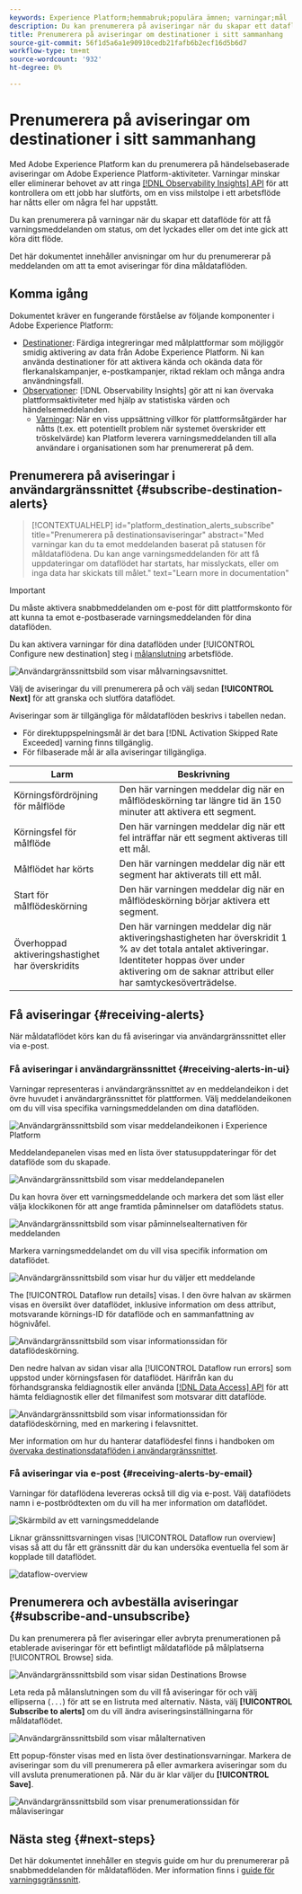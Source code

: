 ```yaml
---
keywords: Experience Platform;hemmabruk;populära ämnen; varningar;mål
description: Du kan prenumerera på aviseringar när du skapar ett dataflöde för att få varningsmeddelanden om status, lyckade eller misslyckade flödeskörningar.
title: Prenumerera på aviseringar om destinationer i sitt sammanhang
source-git-commit: 56f1d5a6a1e90910cedb21fafb6b2ecf16d5b6d7
workflow-type: tm+mt
source-wordcount: '932'
ht-degree: 0%

---
```


# Prenumerera på aviseringar om destinationer i sitt sammanhang

Med Adobe Experience Platform kan du prenumerera på händelsebaserade aviseringar om Adobe Experience Platform-aktiviteter. Varningar minskar eller eliminerar behovet av att ringa [[!DNL Observability Insights] API](../../observability/api/overview.md) för att kontrollera om ett jobb har slutförts, om en viss milstolpe i ett arbetsflöde har nåtts eller om några fel har uppstått.

Du kan prenumerera på varningar när du skapar ett dataflöde för att få varningsmeddelanden om status, om det lyckades eller om det inte gick att köra ditt flöde.

Det här dokumentet innehåller anvisningar om hur du prenumererar på meddelanden om att ta emot aviseringar för dina måldataflöden.

## Komma igång

Dokumentet kräver en fungerande förståelse av följande komponenter i Adobe Experience Platform:

* [Destinationer](../home.md): Färdiga integreringar med målplattformar som möjliggör smidig aktivering av data från Adobe Experience Platform. Ni kan använda destinationer för att aktivera kända och okända data för flerkanalskampanjer, e-postkampanjer, riktad reklam och många andra användningsfall.
* [Observationer](../../observability/home.md): [!DNL Observability Insights] gör att ni kan övervaka plattformsaktiviteter med hjälp av statistiska värden och händelsemeddelanden.
   * [Varningar](../../observability/alerts/overview.md): När en viss uppsättning villkor för plattformsåtgärder har nåtts (t.ex. ett potentiellt problem när systemet överskrider ett tröskelvärde) kan Platform leverera varningsmeddelanden till alla användare i organisationen som har prenumererat på dem.

## Prenumerera på aviseringar i användargränssnittet {#subscribe-destination-alerts}

>[!CONTEXTUALHELP]
>id="platform_destination_alerts_subscribe"
>title="Prenumerera på destinationsaviseringar"
>abstract="Med varningar kan du ta emot meddelanden baserat på statusen för måldataflödena. Du kan ange varningsmeddelanden för att få uppdateringar om dataflödet har startats, har misslyckats, eller om inga data har skickats till målet."
>text="Learn more in documentation"

>[!IMPORTANT]
>
>Du måste aktivera snabbmeddelanden om e-post för ditt plattformskonto för att kunna ta emot e-postbaserade varningsmeddelanden för dina dataflöden.

Du kan aktivera varningar för dina dataflöden under [!UICONTROL Configure new destination] steg i [målanslutning](connect-destination.md) arbetsflöde.

![Användargränssnittsbild som visar målvarningsavsnittet.](../assets/ui/alerts/destination-alerts.png)

Välj de aviseringar du vill prenumerera på och välj sedan **[!UICONTROL Next]** för att granska och slutföra dataflödet.

Aviseringar som är tillgängliga för måldataflöden beskrivs i tabellen nedan.

* För direktuppspelningsmål är det bara [!DNL Activation Skipped Rate Exceeded] varning finns tillgänglig.
* För filbaserade mål är alla aviseringar tillgängliga.

| Larm | Beskrivning |
| --- | --- |
| Körningsfördröjning för målflöde | Den här varningen meddelar dig när en målflödeskörning tar längre tid än 150 minuter att aktivera ett segment. |
| Körningsfel för målflöde | Den här varningen meddelar dig när ett fel inträffar när ett segment aktiveras till ett mål. |
| Målflödet har körts | Den här varningen meddelar dig när ett segment har aktiverats till ett mål. |
| Start för målflödeskörning | Den här varningen meddelar dig när en målflödeskörning börjar aktivera ett segment. |
| Överhoppad aktiveringshastighet har överskridits | Den här varningen meddelar dig när aktiveringshastigheten har överskridit 1 % av det totala antalet aktiveringar. Identiteter hoppas över under aktivering om de saknar attribut eller har samtyckesöverträdelse. |

## Få aviseringar {#receiving-alerts}

När måldataflödet körs kan du få aviseringar via användargränssnittet eller via e-post.

### Få aviseringar i användargränssnittet {#receiving-alerts-in-ui}

Varningar representeras i användargränssnittet av en meddelandeikon i det övre huvudet i användargränssnittet för plattformen. Välj meddelandeikonen om du vill visa specifika varningsmeddelanden om dina dataflöden.

![Användargränssnittsbild som visar meddelandeikonen i Experience Platform](../assets/ui/alerts/notification.png)

Meddelandepanelen visas med en lista över statusuppdateringar för det dataflöde som du skapade.

![Användargränssnittsbild som visar meddelandepanelen](../assets/ui/alerts/alert-window.png)

Du kan hovra över ett varningsmeddelande och markera det som läst eller välja klockikonen för att ange framtida påminnelser om dataflödets status.

![Användargränssnittsbild som visar påminnelsealternativen för meddelanden](../assets/ui/alerts/remind-me.png)

Markera varningsmeddelandet om du vill visa specifik information om dataflödet.

![Användargränssnittsbild som visar hur du väljer ett meddelande](../assets/ui/alerts/select-alert-message.png)

The [!UICONTROL Dataflow run details] visas. I den övre halvan av skärmen visas en översikt över dataflödet, inklusive information om dess attribut, motsvarande körnings-ID för dataflöde och en sammanfattning av högnivåfel.

![Användargränssnittsbild som visar informationssidan för dataflödeskörning.](../assets/ui/alerts/dataflow-overview.png)

Den nedre halvan av sidan visar alla [!UICONTROL Dataflow run errors] som uppstod under körningsfasen för dataflödet. Härifrån kan du förhandsgranska feldiagnostik eller använda [[!DNL Data Access] API](https://www.adobe.io/experience-platform-apis/references/data-access/) för att hämta feldiagnostik eller det filmanifest som motsvarar ditt dataflöde.

![Användargränssnittsbild som visar informationssidan för dataflödeskörning, med en markering i felavsnittet.](../assets/ui/alerts/dataflow-run-error.png)

Mer information om hur du hanterar dataflödesfel finns i handboken om [övervaka destinationsdataflöden i användargränssnittet](../../dataflows/ui/monitor-destinations.md).

### Få aviseringar via e-post {#receiving-alerts-by-email}

Varningar för dataflödena levereras också till dig via e-post. Välj dataflödets namn i e-postbrödtexten om du vill ha mer information om dataflödet.

![Skärmbild av ett varningsmeddelande](../assets/ui/alerts/email.png)

Liknar gränssnittsvarningen visas [!UICONTROL Dataflow run overview] visas så att du får ett gränssnitt där du kan undersöka eventuella fel som är kopplade till dataflödet.

![dataflow-overview](../assets/ui/alerts/dataflow-overview.png)

## Prenumerera och avbeställa aviseringar {#subscribe-and-unsubscribe}

Du kan prenumerera på fler aviseringar eller avbryta prenumerationen på etablerade aviseringar för ett befintligt måldataflöde på målplatserna [!UICONTROL Browse] sida.

![Användargränssnittsbild som visar sidan Destinations Browse](../assets/ui/alerts/destination-list.png)

Leta reda på målanslutningen som du vill få aviseringar för och välj ellipserna (`...`) för att se en listruta med alternativ. Nästa, välj **[!UICONTROL Subscribe to alerts]** om du vill ändra aviseringsinställningarna för måldataflödet.

![Användargränssnittsbild som visar målalternativen](../assets/ui/alerts/destination-alerts-subscribe.png)

Ett popup-fönster visas med en lista över destinationsvarningar. Markera de aviseringar som du vill prenumerera på eller avmarkera aviseringar som du vill avsluta prenumerationen på. När du är klar väljer du **[!UICONTROL Save]**.

![Användargränssnittsbild som visar prenumerationssidan för målaviseringar](../assets/ui/alerts/destination-alerts-list.png)

## Nästa steg {#next-steps}

Det här dokumentet innehåller en stegvis guide om hur du prenumererar på snabbmeddelanden för måldataflöden. Mer information finns i [guide för varningsgränssnitt](../../observability/alerts/ui.md).
